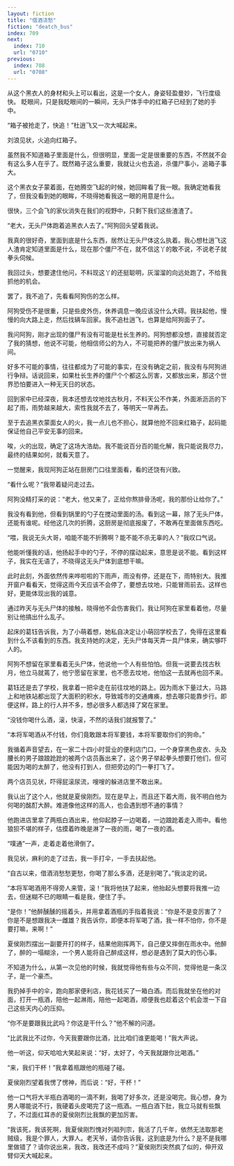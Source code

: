 ```yaml
---
layout: fiction
title: "借酒浇愁"
fiction: "deatch_bus"
index: 709
next:
  index: 710
  url: "0710"
previous:
  index: 708
  url: "0708"
---
```

从这个黑衣人的身材和头上可以看出，这是一个女人，身姿轻盈曼妙，飞行度级快。   眨眼间，只是我眨眼间的一瞬间，无头尸体手中的红箱子已经到了她的手中。

“箱子被抢走了，快追！”杜逍飞又一次大喊起来。

刘浪见状，火追向红箱子。

虽然我不知道箱子里面是什么，但很明显，里面一定是很重要的东西，不然就不会有这么多人在乎了。既然箱子这么重要，我就让火也去追，杀僵尸事小，追箱子事大。

这个黑衣女子蒙着面，在她腾空飞起的时候，她回眸看了我一眼。我确定她看我了，但我没看到她的眼眸，不晓得她看我这一眼的用意是什么。

很快，三个会飞的家伙消失在我们的视野中，只剩下我们这些渣渣了。

“老大，无头尸体跑着追黑衣人去了。”阿狗回头望着我说。

我真的很好奇，里面到底是什么东西，居然让无头尸体这么执着。我心想杜逍飞这人渣肯定知道里面是什么，现在那个僵尸不在，就不信这丫的敢不说，不说老子就拳头伺候。

我回过头，想要逮住他问，不料现这丫的还挺聪明，灰溜溜的向远处跑了，不给我抓他的机会。

罢了，我不追了，先看看阿狗伤的怎么样。

阿狗受伤不是很重，只是些皮外伤，休养调息一晚应该没什么大碍。我扶起他，慢慢的向大路上走，然后找辆车回家。我不追杜逍飞，也算是给阿狗面子了。

我问阿狗，刚才出现的僵尸有没有可能是杜长生养的。阿狗想都没想，直接就否定了我的猜想，他说不可能，他相信师公的为人，不可能把养的僵尸放出来为祸人间。

好多不可能的事情，往往都成为了可能的事实，在没有确定之前，我没有与阿狗进行争辩。话说回来，如果杜长生养的僵尸个个都这么厉害，又都放出来，那这个世界恐怕要进入一种无天日的状态。

回到家中已经深夜，我本还想去坟地找古秋月，不料天公不作美，外面淅沥沥的下起了雨，雨势越来越大，索性我就不去了，等明天一早再去。

至于去追黑衣蒙面女人的火，我一点儿也不担心，就算他抢不回来红箱子，起码能保证他自己平安无事的回来。

唉，火的出现，确定了这场大浩劫。我不能说百分百的能化解，我只能说我尽力，最终的结果如何，就看天意了。

一觉醒来，我现阿狗正站在厨房门口往里面看，看的还饶有兴致。

“看什么呢？”我带着疑问走过去。

阿狗没精打采的说：“老大，他又来了，正给你熬排骨汤呢，我的那份让给你了。”

我没有看到他，但看到锅里的勺子在搅动里面的汤。看到这一幕，除了无头尸体，还能有谁呢。经他这几次的折腾，这厨房是彻底报废了，不敢再在里面做东西吃。

“喂，我说无头大哥，咱能不能不折腾啊？能不能不杀无辜的人？”我叹口气说。

他能听懂我的话，他扬起手中的勺子，不停的摆动起来，意思是说不能。看到这样子，我实在无语了，不晓得这无头尸体到底想干嘛。

此时此刻，外面依然传来哗啦啦的下雨声，雨没有停，还是在下，雨特别大。我推开窗户看看天，觉得这雨今天应该不会停了，要想去坟地，只能冒雨前去。这样也好，更能体现出我的诚意。

通过昨天与无头尸体的接触，晓得他不会伤害我们，我让阿狗在家里看着他，尽量别让他搞出什么乱子。

起床的葛钰告诉我，为了小萌着想，她私自决定让小萌回学校去了，免得在这里看到什么不该看到的东西。我支持她的决定，无头尸体每天弄一具尸体来，确实够吓人的。

阿狗不想留在家里看着无头尸体，他说他一个人有些怕怕。但我一说要去找古秋月，他立马就蔫了，他宁愿留在家里，也不愿去坟地，他怕这一去就再也回不来。

葛钰还是去了学校，我拿着一把伞走在前往坟地的路上。因为雨水下量过大，马路上和地铁站都出现了大面积的积水，导致城市的交通瘫痪，想去哪只能靠步行。即便这样，路上的行人并不多，想必很多人都选择了窝在家里。

“没钱你喝什么酒，滚，快滚，不然的话我们就报警了。”

“本将军喝酒从不付钱，你们竟敢跟本将军要钱，本将军要取你们的狗命。”

我循着声音望去，在一家二十四小时营业的便利店门口，一个身穿黑色皮衣、头及腰长的男子踉踉跄跄的被两个店员轰出来了，这个男子举起拳头想要打他们，但可能因为喝的太醉了，他没有打到人，但把旁边的门一拳打飞了。

两个店员见状，吓得屁滚尿流，嗖嗖的躲进店里不敢出来。

我认出了这个人，他就是夏侯刚烈。现在是早上，而且还下着大雨，我不明白他为何喝的酩酊大醉。难道像他这样的高人，也会遇到想不通的事情？

他跑进店里拿了两瓶白酒出来，他仰起脖子一边喝着，一边踉跄着走入雨中。看他狼狈不堪的样子，估摸着昨晚是淋了一夜的雨，喝了一夜的酒。

“噗通”一声，走着走着他滑倒了。

我见状，麻利的走了过去，我一手打伞，一手去扶起他。

“自古以来，借酒消愁愁更愁，你喝了那么多酒，还是别喝了。”我淡定的说。

“本将军喝酒用不得旁人来管，滚！”我将他扶了起来，他抬起头想要将我推一边去，但迷糊不已的眼睛一看是我，便住了手。

“是你！”他醉醺醺的摇着头，并用拿着酒瓶的手指着我说：“你是不是变厉害了？你是不是想跟我决一雌雄？我告诉你，即便本将军喝了酒，我一样不怕你，你不是要打嘛，来啊！”

夏侯刚烈摆出一副要开打的样子，结果他刚挥两下，自己便又摔倒在雨水中。他醉了，醉的一塌糊涂，一个男人能将自己醉成这样，想必是遇到了莫大的伤心事。

不知道为什么，从第一次见他的时候，我就觉得他有些与众不同，觉得他是一条汉子，是一个豪杰。

我扔掉手中的伞，跑向那家便利店，我花钱买了一箱白酒。而后我就坐在他的对面，打开一瓶酒，陪他一起淋雨，陪他一起喝酒，顺便我也趁着这个机会泄一下自己这些天内心的压抑。

“你不是要跟我比武吗？你这是干什么？”他不解的问道。

“比武我比不过你，今天我要跟你比酒，比比咱们谁更能喝！”我大声说。

他一听这，仰天哈哈大笑起来说：“好，太好了，今天我就跟你比喝酒。”

“来，我们干杯！”我拿着瓶跟他的瓶碰了碰。

夏侯刚烈望着我愣了愣神，而后说：“好，干杯！”

他一口气将大半瓶白酒喝的一滴不剩，我喝了好多次，还是没喝完。我心想，身为男人哪能说不行，我硬着头皮喝完了这一瓶酒。一瓶白酒下肚，我立马就有些飘了，不过面红耳赤的夏侯刚烈比我飘的更加厉害。

“我该死，我该死啊，我夏侯刚烈愧对列祖列宗，我活了几千年，依然无法取那老贼级，我是个罪人，大罪人。老天爷，请你告诉我，这到底是为什么？是不是我哪里做错了？请你说出来，我改，我改还不成吗？”夏侯刚烈突然疯了似的，伸开双臂仰天大喊起来。